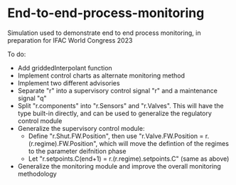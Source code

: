 # End-to-end-process-monitoring
Simulation used to demonstrate end to end process monitoring, in preparation for IFAC World Congress 2023

To do:
* Add griddedInterpolant function
* Implement control charts as alternate monitoring method
* Implement two different advisories
* Separate "r" into a supervisory control signal "r" and a maintenance signal "q"
* Split "r.components" into "r.Sensors" and "r.Valves". This will have the type built-in directly, and can be used to generalize the regulatory control module
* Generalize the supervisory control module:
  * Define "r.Shut.FW.Position", then use "r.Valve.FW.Position = r.(r.regime).FW.Position", which will move the defintion of the regimes to the parameter deifnition phase
  * Let "r.setpoints.C(end+1) = r.(r.regime).setpoints.C" (same as above)
* Generalize the monitoring module and improve the overall monitoring methodology
